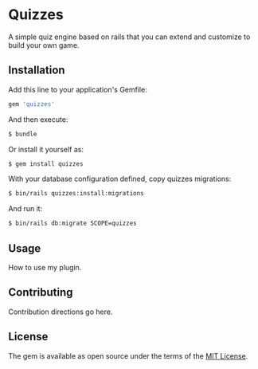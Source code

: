 # Quizzes
A simple quiz engine based on rails that you can extend and customize to build your own game.

## Installation
Add this line to your application's Gemfile:

```ruby
gem 'quizzes'
```

And then execute:
```bash
$ bundle
```

Or install it yourself as:
```bash
$ gem install quizzes
```

With your database configuration defined, copy quizzes migrations:
```bash
$ bin/rails quizzes:install:migrations
```

And run it:
```bash
$ bin/rails db:migrate SCOPE=quizzes
```

## Usage
How to use my plugin.

## Contributing
Contribution directions go here.

## License
The gem is available as open source under the terms of the [MIT License](http://opensource.org/licenses/MIT).
